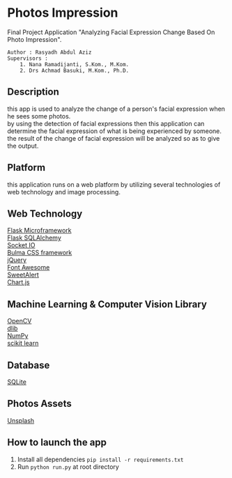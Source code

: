 # Photos Impression<br>
Final Project Application "Analyzing Facial Expression Change Based On Photo Impression".<br>

    Author : Rasyadh Abdul Aziz
    Supervisors :
        1. Nana Ramadijanti, S.Kom., M.Kom.
        2. Drs Achmad Basuki, M.Kom., Ph.D.

## Description
this app is used to analyze the change of a person's facial expression when he sees some photos.<br>
by using the detection of facial expressions then this application can determine the facial expression of what is being experienced by someone.<br>
the result of the change of facial expression will be analyzed so as to give the output.

## Platform
this application runs on a web platform by utilizing several technologies of web technology and image processing.

## Web Technology
[Flask Microframework](http://flask.pocoo.org/)<br>
[Flask SQLAlchemy](flask-sqlalchemy.pocoo.org/)<br>
[Socket IO](https://socket.io/)<br>
[Bulma CSS framework](https://bulma.io/)<br>
[jQuery](https://jquery.com/)<br>
[Font Awesome](https://fontawesome.com/)<br>
[SweetAlert](https://sweetalert.js.org/)<br>
[Chart.js](https://www.chartjs.org/)

## Machine Learning & Computer Vision Library
[OpenCV](https://opencv.org/)<br>
[dlib](dlib.net/)<br>
[NumPy](www.numpy.org/)<br>
[scikit learn](http://scikit-learn.org/)

## Database
[SQLite](https://www.sqlite.org/)

## Photos Assets
[Unsplash](https://unsplash.com)

## How to launch the app
1. Install all dependencies `pip install -r requirements.txt`
2. Run `python run.py` at root directory